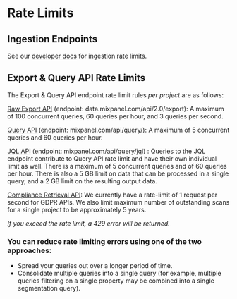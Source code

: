 # Rate Limits

## Ingestion Endpoints

See our [developer docs](https://developer.mixpanel.com/reference/import-events#rate-limits) for ingestion rate limits.

## Export & Query API Rate Limits

The Export & Query API endpoint rate limit rules _per project_ are as follows:

[Raw Export API](https://developer.mixpanel.com/reference/raw-event-export) (endpoint: data.mixpanel.com/api/2.0/export): A maximum of 100 concurrent queries, 60 queries per hour, and 3 queries per second.

[Query API](https://developer.mixpanel.com/reference/query-api) (endpoint: mixpanel.com/api/query/): A maximum of 5 concurrent queries and 60 queries per hour.

[JQL API](https://developer.mixpanel.com/reference/query-jql) (endpoint: mixpanel.com/api/query/jql) : Queries to the JQL endpoint contribute to Query API rate limit and have their own individual limit as well. There is a maximum of 5 concurrent queries and of 60 queries per hour. There is also a 5 GB limit on data that can be processed in a single query, and a 2 GB limit on the resulting output data.

[Compliance Retrieval API](/docs/other-bits/privacy-and-security/export-or-delete-end-user-data#rate-limit): We currently have a rate-limit of 1 request per second for GDPR APIs. We also limit maximum number of outstanding scans for a single project to be approximately 5 years.

_If you exceed the rate limit, a 429 error will be returned._


### You can reduce rate limiting errors using one of the two approaches:

* Spread your queries out over a longer period of time.
* Consolidate multiple queries into a single query (for example, multiple queries filtering on a single property may be combined into a single segmentation query).
